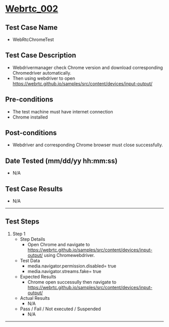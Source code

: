 # [Webrtc_002](https://github.com/bonigarcia/webdrivermanager-examples/tree/master/src/test/java/io/github/bonigarcia/wdm/test/webrtc/WebRtcChromeTest.java)
## Test Case Name
* WebRtcChromeTest
## Test Case Description
* Webdrivermanager check Chrome version and download corresponding Chromedriver automatically.
* Then using webdriver to open https://webrtc.github.io/samples/src/content/devices/input-output/
## Pre-conditions
* The test machine must have internet connection
* Chrome installed
## Post-conditions
* Webdriver and corresponding Chrome browser must close successfully.
## Date Tested (mm/dd/yy hh:mm:ss)
* N/A
## Test Case Results
* N/A
---
## Test Steps
1. Step 1
	* Step Details
		* Open Chrome and navigate to https://webrtc.github.io/samples/src/content/devices/input-output/ using Chromewebdriver.
	* Test Data
		* media.navigator.permission.disabled= true
		* media.navigator.streams.fake= true
	* Expected Results
		* Chrome open successully then navigate to https://webrtc.github.io/samples/src/content/devices/input-output/
	* Actual Results
		* N/A
	* Pass / Fail / Not executed / Suspended
		* N/A
---
